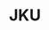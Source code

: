 ---
layout: page
title: JKU
description: 
img: assets/img/partners/jku.png
redirect: https://www.jku.at/en
importance: 3
category: Scientific
---